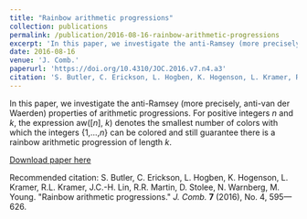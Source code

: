```yaml
---
title: "Rainbow arithmetic progressions"
collection: publications
permalink: /publication/2016-08-16-rainbow-arithmetic-progressions
excerpt: 'In this paper, we investigate the anti-Ramsey (more precisely, anti-van der Waerden) properties of arithmetic progressions. For positive integers <i>n</i> and <i>k</i>, the expression aw([<i>n</i>], <i>k</i>) denotes the smallest number of colors with which the integers {1,…,<i>n</i>} can be colored and still guarantee there is a rainbow arithmetic progression of length <i>k</i>. '
date: 2016-08-16
venue: 'J. Comb.'
paperurl: 'https://doi.org/10.4310/JOC.2016.v7.n4.a3'
citation: 'S. Butler, C. Erickson, L. Hogben, K. Hogenson, L. Kramer, R.L. Kramer, J.C.-H. Lin, R.R. Martin, D. Stolee, N. Warnberg, M. Young. &quot;Rainbow arithmetic progressions.&quot; <i>J. Comb.</i> <b>7</b> (2016), No. 4, 595—626.'
---
```

In this paper, we investigate the anti-Ramsey (more precisely, anti-van der Waerden) properties of arithmetic progressions. For positive integers <i>n</i> and <i>k</i>, the expression aw([<i>n</i>], <i>k</i>) denotes the smallest number of colors with which the integers {1,…,<i>n</i>} can be colored and still guarantee there is a rainbow arithmetic progression of length <i>k</i>. 

[Download paper here](https://doi.org/10.4310/JOC.2016.v7.n4.a3)

Recommended citation: S. Butler, C. Erickson, L. Hogben, K. Hogenson, L. Kramer, R.L. Kramer, J.C.-H. Lin, R.R. Martin, D. Stolee, N. Warnberg, M. Young. "Rainbow arithmetic progressions." <i>J. Comb.</i> <b>7</b> (2016), No. 4, 595—626.